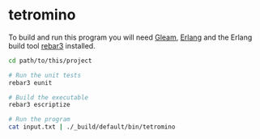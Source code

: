 # tetromino

To build and run this program you will need
[Gleam](https://gleam.run/getting-started/installing-gleam.html),
[Erlang](https://gleam.run/getting-started/installing-erlang.html) and the
Erlang build tool [rebar3](https://www.rebar3.org/) installed.

```sh
cd path/to/this/project

# Run the unit tests
rebar3 eunit

# Build the executable
rebar3 escriptize

# Run the program
cat input.txt | ./_build/default/bin/tetromino
```
